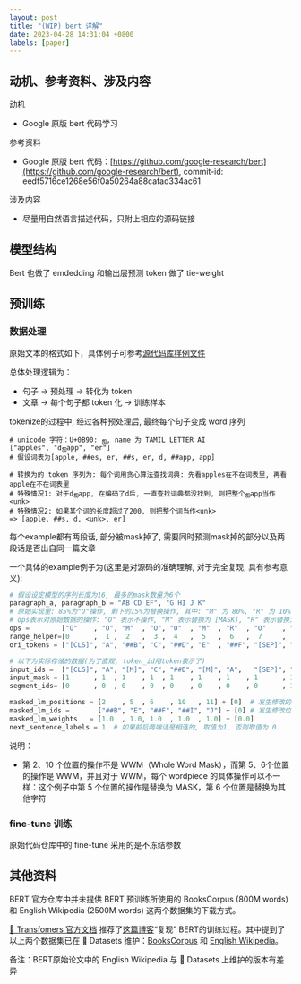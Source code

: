 ```yaml
---
layout: post
title: "(WIP) bert 详解"
date: 2023-04-28 14:31:04 +0800
labels: [paper]
---
```


## 动机、参考资料、涉及内容

动机

- Google 原版 bert 代码学习

参考资料

- Google 原版 bert 代码：[https://github.com/google-research/bert](https://github.com/google-research/bert), commit-id: eedf5716ce1268e56f0a50264a88cafad334ac61

涉及内容

- 尽量用自然语言描述代码，只附上相应的源码链接


## 模型结构

Bert 也做了 emdedding 和输出层预测 token 做了 tie-weight

## 预训练

### 数据处理

原始文本的格式如下，具体例子可参考[源代码库样例文件](https://github.com/google-research/bert/blob/master/sample_text.txt)


总体处理逻辑为：
- 句子 -> 预处理 -> 转化为 token
- 文章 -> 每个句子都 token 化 -> 训练样本

tokenize的过程中, 经过各种预处理后, 最终每个句子变成 word 序列

```
# unicode 字符：U+0B90: ஐ, name 为 TAMIL LETTER AI
["apples", "dஐapp", "er"]
# 假设词表为[apple, ##es, er, ##s, er, d, ##app, app]

# 转换为的 token 序列为: 每个词用贪心算法查找词典: 先看apples在不在词表里, 再看apple在不在词表里
# 特殊情况1: 对于dஐapp, 在编码了d后, 一直查找词典都没找到, 则把整个ஐapp当作<unk>
# 特殊情况2: 如果某个词的长度超过了200, 则把整个词当作<unk>
=> [apple, ##s, d, <unk>, er]
```

每个example都有两段话, 部分被mask掉了, 需要同时预测mask掉的部分以及两段话是否出自同一篇文章

一个具体的example例子为(这里是对源码的准确理解, 对于完全复现, 具有参考意义):
```python
# 假设设定模型的序列长度为16, 最多的mask数量为6个
paragraph_a, paragraph_b = "AB CD EF", "G HI J K"
# 原始实现里: 85%为"O"操作, 剩下的15%为替换操作, 其中: "M" 为 80%, "R" 为 10%， "RO" 为 10%
# ops表示对原始数据的操作: "O" 表示不操作, "M" 表示替换为 [MASK], "R" 表示替换为另一个, "RO" 表示替换为本身, 等同于"O" 
ops =        ["O"    , "O", "M"  , "O", "O"  , "M"  , "R"  , "O"    , "O", "O", "M"  , "RO", "O", "O"  ] + ["O", "O"]
range_helper=[0      ,  1 ,  2   ,  3 ,  4   ,  5   ,  6   ,  7     ,  8 ,  9 , 10   ,  11 , 12 , 13   ] + [14, 15]
ori_tokens = ["[CLS]", "A", "##B", "C", "##D", "E"  , "##F", "[SEP]", "G", "H", "##I", "J" , "K", "SEP"] + [0,  0]

# 以下为实际存储的数据(为了直观, token_id用token表示了)
input_ids =  ["[CLS]", "A", "[M]", "C", "##D", "[M]", "A",   "[SEP]", "G", "H", "[M]", "J" , "K", "SEP"] + [0, 0]
input_mask = [1      , 1  , 1    , 1  , 1    , 1    , 1    , 1      , 1  , 1  , 1    , 1   , 1  , 1    ] + [0, 0]
segment_ids= [0      , 0  , 0    , 0  , 0    , 0    , 0    , 0      , 1  , 1  , 1    , 1   , 1  , 1    ] + [0, 0]

masked_lm_positions = [2    , 5  , 6    , 10   , 11] + [0]  # 发生修改的位置, 补齐到 6
masked_lm_ids =       ["##B", "E", "##F", "##I", "J"] + [0] # 发生修改位置的真实标签, 及ori_tokens中相应位置的值
masked_lm_weights   = [1.0  , 1.0, 1.0  , 1.0  , 1.0] + [0.0]
next_sentence_labels = 1  # 如果前后两端话是相连的, 取值为1, 否则取值为 0.
```

说明：

- 第 2、10 个位置的操作不是 WWM（Whole Word Mask），而第 5、6个位置的操作是 WWM，并且对于 WWM，每个 wordpiece 的具体操作可以不一样：这个例子中第 5 个位置的操作是替换为 MASK，第 6 个位置是替换为其他字符


### fine-tune 训练

原始代码仓库中的 fine-tune 采用的是不冻结参数

## 其他资料

BERT 官方仓库中并未提供 BERT 预训练所使用的 BooksCorpus (800M words) 和 English Wikipedia (2500M words) 这两个数据集的下载方式。

[🤗 Transfomers 官方文档](https://huggingface.co/docs/transformers/model_doc/bert) 推荐了[这篇博客](https://www.philschmid.de/pre-training-bert-habana)“复现” BERT的训练过程。其中提到了以上两个数据集已在 🤗 Datasets 维护：[BooksCorpus](https://huggingface.co/datasets/bookcorpus) 和 [English Wikipedia](https://huggingface.co/datasets/wikipedia)。

备注：BERT原始论文中的 English Wikipedia 与 🤗 Datasets 上维护的版本有差异
